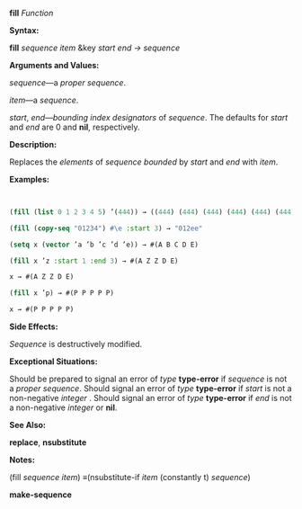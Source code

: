 **fill** *Function* 



**Syntax:** 



**fill** *sequence item* &amp;key *start end → sequence* 



**Arguments and Values:** 



*sequence*—a *proper sequence*. 



*item*—a *sequence*. 



*start*, *end*—*bounding index designators* of *sequence*. The defaults for *start* and *end* are 0 and **nil**, respectively. 



**Description:** 



Replaces the *elements* of *sequence bounded* by *start* and *end* with *item*. 



**Examples:**
```lisp
 

(fill (list 0 1 2 3 4 5) ’(444)) → ((444) (444) (444) (444) (444) (444)) 

(fill (copy-seq "01234") #\e :start 3) → "012ee" 

(setq x (vector ’a ’b ’c ’d ’e)) → #(A B C D E) 

(fill x ’z :start 1 :end 3) → #(A Z Z D E) 

x → #(A Z Z D E) 

(fill x ’p) → #(P P P P P) 

x → #(P P P P P) 


```
**Side Effects:** 



*Sequence* is destructively modified. 



**Exceptional Situations:** 



Should be prepared to signal an error of *type* **type-error** if *sequence* is not a *proper sequence*. Should signal an error of *type* **type-error** if *start* is not a non-negative *integer* . Should signal an error of *type* **type-error** if *end* is not a non-negative *integer* or **nil**. 



**See Also:** 



**replace**, **nsubstitute** 



**Notes:** 



(fill *sequence item*) *≡*(nsubstitute-if *item* (constantly t) *sequence*) 







 



 



**make-sequence** 



